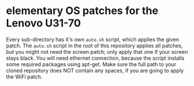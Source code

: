 # elementary OS patches for the Lenovo U31-70

Every sub-directory has it's own `auto.sh` script, which applies the given patch.
The `auto.sh` script in the root of this repository applies all patches, but you might not need the screen patch; only apply that one if your screen stays black.
You will need ethernet connection, because the script installs some required packages using apt-get.
Make sure the full path to your cloned repository does NOT contain any spaces, if you are going to apply the WiFi patch.

